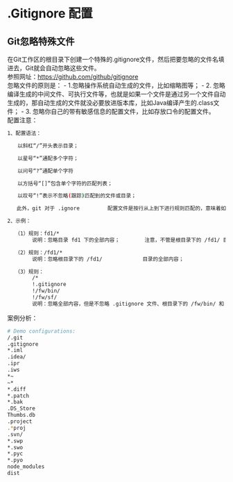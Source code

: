 # .Gitignore 配置
## Git忽略特殊文件
在Git工作区的根目录下创建一个特殊的.gitignore文件，然后把要忽略的文件名填进去，Git就会自动忽略这些文件。  
参照网址：https://github.com/github/gitignore  
忽略文件的原则是：
	- 1.忽略操作系统自动生成的文件，比如缩略图等；
	- 2.	忽略编译生成的中间文件、可执行文件等，也就是如果一个文件是通过另一个文件自动生成的，那自动生成的文件就没必要放进版本库，比如Java编译产生的.class文件；
	- 3.	忽略你自己的带有敏感信息的配置文件，比如存放口令的配置文件。  
配置注意：  
```bash
1、配置语法：

　　以斜杠“/”开头表示目录；

　　以星号“*”通配多个字符；

　　以问号“?”通配单个字符

　　以方括号“[]”包含单个字符的匹配列表；

　　以叹号“!”表示不忽略(跟踪)匹配到的文件或目录；

   此外，git 对于 .ignore         配置文件是按行从上到下进行规则匹配的，意味着如果前面的规则匹配的范围更大，则后面的规则将不会生效；

2、示例：

　　（1）规则：fd1/*  
        说明：忽略目录 fd1 下的全部内容；        注意，不管是根目录下的 /fd1/ 目录，还是某个子目录 /child/fd1/ 目录，都会被忽略；

　　（2）规则：/fd1/*
        说明：忽略根目录下的 /fd1/             目录的全部内容；

　　（3）规则：
        /*
        !.gitignore
        !/fw/bin/
        !/fw/sf/
        说明：忽略全部内容，但是不忽略 .gitignore 文件、根目录下的 /fw/bin/ 和 /fw/sf/ 目录；
```
案例分析：
```bash
# Demo configurations:
/.git
.gitignore
*.iml
.idea/
.ipr
.iws
*~
~*
*.diff
*.patch
*.bak
.DS_Store
Thumbs.db
.project
.*proj
.svn/
*.swp
*.swo
*.pyc
*.pyo
node_modules
dist
```

 
